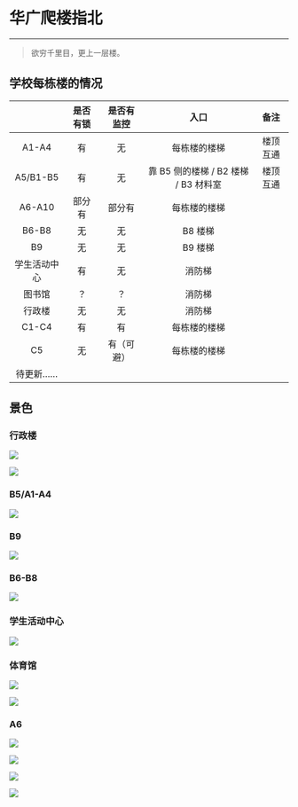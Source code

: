 # 华广爬楼指北

---

> 欲穷千里目，更上一层楼。


## 学校每栋楼的情况


|              | 是否有锁 | 是否有监控 |                 入口                 |   备注   |
| :----------: | :------: | :--------: | :----------------------------------: | :------: |
|    A1-A4     |    有    |     无     |             每栋楼的楼梯             | 楼顶互通 |
|   A5/B1-B5   |    有    |     无     | 靠 B5 侧的楼梯 / B2 楼梯 / B3 材料室 | 楼顶互通 |
|    A6-A10    |  部分有  |   部分有   |             每栋楼的楼梯             |          |
|    B6-B8     |    无    |     无     |               B8 楼梯                |          |
|      B9      |    无    |     无     |               B9 楼梯                |          |
| 学生活动中心 |    有    |     无     |                消防梯                |          |
|    图书馆    |    ？    |     ？     |                消防梯                |          |
|    行政楼    |    无    |     无     |                消防梯                |          |
|    C1-C4     |    有    |     有     |             每栋楼的楼梯             |          |
|      C5      |    无    | 有（可避） |             每栋楼的楼梯             |          |
|   待更新……   |          |            |                                      |          |

## 景色



### 行政楼

![](https://cdn.jsdelivr.net/gh/linyuxuanlin/Wiki-media/img/20200202212828.jpg)

![](https://cdn.jsdelivr.net/gh/linyuxuanlin/Wiki-media/img/20200202212950.jpg)

### B5/A1-A4

![](https://cdn.jsdelivr.net/gh/linyuxuanlin/Wiki-media/img/20200202212913.jpg)





### B9

![](https://cdn.jsdelivr.net/gh/linyuxuanlin/Wiki-media/img/20200202212437.jpg)

### B6-B8

![](https://cdn.jsdelivr.net/gh/linyuxuanlin/Wiki-media/img/20200202212548.jpg)













### 学生活动中心

![](https://cdn.jsdelivr.net/gh/linyuxuanlin/Wiki-media/img/20200202212729.jpg)

### 体育馆

![](https://cdn.jsdelivr.net/gh/linyuxuanlin/Wiki-media/img/20200202212844.jpg)

![](https://cdn.jsdelivr.net/gh/linyuxuanlin/Wiki-media/img/20200202212751.jpg)





### A6

![](https://cdn.jsdelivr.net/gh/linyuxuanlin/Wiki-media/img/20200202212934.jpg)











![](https://cdn.jsdelivr.net/gh/linyuxuanlin/Wiki-media/img/20200202212629.jpg)

![](https://cdn.jsdelivr.net/gh/linyuxuanlin/Wiki-media/img/20200202212810.jpg)

![](https://cdn.jsdelivr.net/gh/linyuxuanlin/Wiki-media/img/20200202212652.jpg)